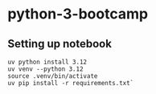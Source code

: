 # python-3-bootcamp

## Setting up notebook
```
uv python install 3.12 
uv venv --python 3.12
source .venv/bin/activate
uv pip install -r requirements.txt`
